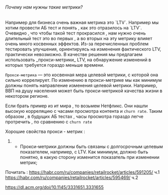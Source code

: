 <h6>Почему нам нужны такие метрики?</h6>
Например для бизнеса очень важная метрика это `LTV`. Например мы хотим провести АБ тест и понять , как это отразилось на `LTV`. Очевидно , что чтобы такой тест прокрасился , нам нужно очень длительный тест это во первых , а во вторых на эту метрику влияет очень много косвенных эффектов. Из-за перечисленных проблем тестировать улучшения, ориентируясь на изменения фактического LTV, практически невозможно. В качестве решения мы предлагаем использовать _прокси-метрики_ LTV, на обнаружение изменений в которых требуется гораздо меньше времени.

`Прокси-метрика` — это косвенная мера целевой метрики, с которой она сильно коррелирует. По изменению в прокси-метрике мы как минимум должны понять направление изменения целевой метрики. Например, ВВП на душу населения может быть прокси-метрикой качества жизни в некотором регионе.

Если брать пример из ит мира , то возьмем Нетфликс. Они нашли высокую корреляцию с часами просмотра контента и `churn rate`. Таким образом , в будущих АБ тестах , часы просмотра гораздо легче протречить , по сравнению с `churn rate`



Хорошие свойства прокси - метрик : 

1) - Прокси-метрики должны быть связаны с долгосрочным целевым показателем, например, с LTV. Как минимум, должно быть понятно, в какую сторону изменится показатель при изменении метрик;


Почитать : 
https://habr.com/ru/companies/retailrocket/articles/591205/ ч.1
https://habr.com/ru/companies/retailrocket/articles/595469/ ч.2



https://dl.acm.org/doi/10.1145/3331651.3331655


